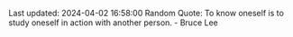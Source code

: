 Last updated: 2024-04-02 16:58:00
Random Quote: To know oneself is to study oneself in action with another person. - Bruce Lee